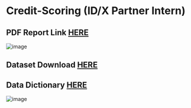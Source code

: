 # Credit-Scoring (ID/X Partner Intern)

<h2> PDF Report Link <a href="https://www.canva.com/design/DAFCwu3aDLw/g_GlJl0elbGrmTn4QmgP-A/view?utm_content=DAFCwu3aDLw&utm_campaign=designshare&utm_medium=link2&utm_source=sharebutton">HERE</a>
 <br/> </h2>

![image](https://user-images.githubusercontent.com/66706999/189899190-391e75ea-3212-4e66-bcd6-090bec91e774.png)

<h2>Dataset Download <a href="https://drive.google.com/file/d/1gE9_IkgNVI66gKiHy1h9N-9KQQmpSp0D/view?usp=sharing">HERE</a>
 <br/> </h2>
<h2>Data Dictionary <a href="https://docs.google.com/spreadsheets/d/1_fwSbnmhIYxLCeAUOPJXHT_PdIe8JMQf/edit#gid=1666154857 ">HERE</a>
 <br/> </h2>
 
![image](https://user-images.githubusercontent.com/66706999/189898945-8c2f7e66-d771-4791-9281-6edbf0bebf86.png)



